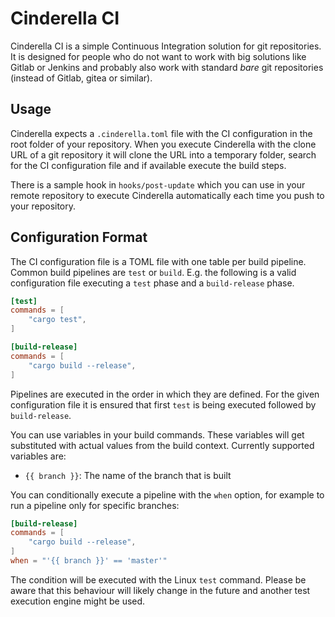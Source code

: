 Cinderella CI
=============

Cinderella CI is a simple Continuous Integration solution for git repositories.
It is designed for people who do not want to work with big solutions like
Gitlab or Jenkins and probably also work with standard *bare* git repositories
(instead of Gitlab, gitea or similar).

Usage
-----

Cinderella expects a `.cinderella.toml` file with the CI configuration in the
root folder of your repository. When you execute Cinderella with the clone URL
of a git repository it will clone the URL into a temporary folder, search for
the CI configuration file and if available execute the build steps.

There is a sample hook in `hooks/post-update` which you can use in your remote
repository to execute Cinderella automatically each time you push to your
repository.

Configuration Format
--------------------

The CI configuration file is a TOML file with one table per build pipeline.
Common build pipelines are `test` or `build`. E.g. the following is a valid
configuration file executing a `test` phase and a `build-release` phase.

```toml
[test]
commands = [
    "cargo test",
]

[build-release]
commands = [
    "cargo build --release",
]
```

Pipelines are executed in the order in which they are defined. For the
given configuration file it is ensured that first `test` is being executed
followed by `build-release`.

You can use variables in your build commands. These variables will get
substituted with actual values from the build context. Currently supported
variables are:

- `{{ branch }}`: The name of the branch that is built

You can conditionally execute a pipeline with the `when` option, for example
to run a pipeline only for specific branches:

```toml
[build-release]
commands = [
    "cargo build --release",
]
when = "'{{ branch }}' == 'master'"
```

The condition will be executed with the Linux `test` command. Please be aware
that this behaviour will likely change in the future and another test
execution engine might be used.
